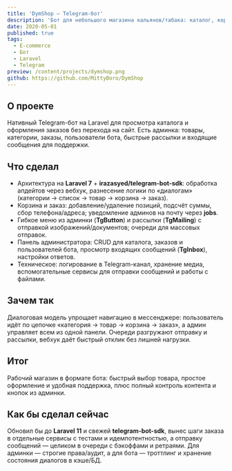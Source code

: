```yaml
---
title: 'DymShop — Telegram-бот'
description: 'Бот для небольшого магазина кальянов/табака: каталог, корзина и оформление заказа прямо в Telegram'
date: 2020-05-01
published: true
tags:
  - E-commerce
  - Бот
  - Laravel
  - Telegram
preview: /content/projects/dymshop.png
github: https://github.com/MittyBoro/DymShop
---
```


## О проекте

Нативный Telegram-бот на Laravel для просмотра каталога и оформления заказов без перехода на сайт. Есть админка: товары, категории, заказы, пользователи бота, быстрые рассылки и входящие сообщения для поддержки.

## Что сделал

- Архитектура на **Laravel 7** + **irazasyed/telegram-bot-sdk**: обработка апдейтов через вебхук, разнесение логики по «диалогам» (категории → список → товар → корзина → заказ).
- Корзина и заказ: добавление/удаление позиций, подсчёт суммы, сбор телефона/адреса; уведомление админов на почту через **jobs**.
- Гибкое меню из админки (**TgButton**) и рассылки (**TgMailing**) с отправкой изображений/документов; очереди для массовых отправок.
- Панель администратора: CRUD для каталога, заказов и пользователей бота, просмотр входящих сообщений (**TgInbox**), настройки ответов.
- Техническое: логирование в Telegram-канал, хранение медиа, вспомогательные сервисы для отправки сообщений и работы с файлами.

## Зачем так

Диалоговая модель упрощает навигацию в мессенджере: пользователь идёт по цепочке «категория → товар → корзина → заказ», а админ управляет всем из одной панели. Очереди разгружают отправку и рассылки, вебхук даёт быстрый отклик без лишней нагрузки.

## Итог

Рабочий магазин в формате бота: быстрый выбор товара, простое оформление и удобная поддержка, плюс полный контроль контента и кнопок из админки.

## Как бы сделал сейчас

Обновил бы до **Laravel 11** и свежей **telegram-bot-sdk**, вынес шаги заказа в отдельные сервисы с тестами и идемпотентностью, а отправку сообщений — целиком в очереди с бэкоффами и ретраями. Для админки — строгие права/аудит, а для бота — троттлинг и хранение состояния диалогов в кэше/БД.
